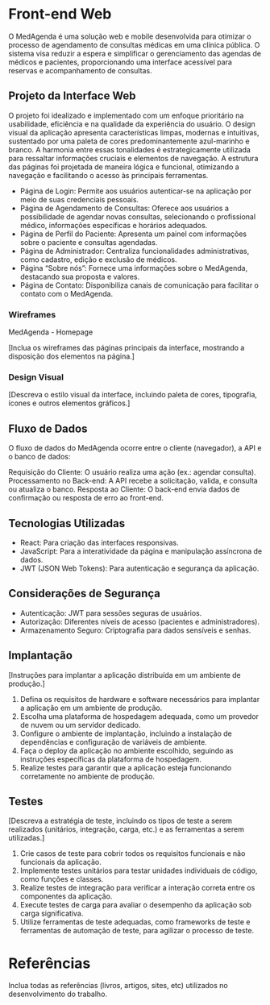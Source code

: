 # Front-end Web

O MedAgenda é uma solução web e mobile desenvolvida para otimizar o processo de agendamento de consultas médicas em uma clínica pública. O sistema visa reduzir a espera e simplificar o gerenciamento das agendas de médicos e pacientes, proporcionando uma interface acessível para reservas e acompanhamento de consultas.

## Projeto da Interface Web

O projeto foi idealizado e implementado com um enfoque prioritário na usabilidade, eficiência e na qualidade da experiência do usuário. O design visual da aplicação apresenta características limpas, modernas e intuitivas, sustentado por uma paleta de cores predominantemente azul-marinho e branco. A harmonia entre essas tonalidades é estrategicamente utilizada para ressaltar informações cruciais e elementos de navegação. A estrutura das páginas foi projetada de maneira lógica e funcional, otimizando a navegação e facilitando o acesso às principais ferramentas.

- Página de Login: Permite aos usuários autenticar-se na aplicação por meio de suas credenciais pessoais.
- Página de Agendamento de Consultas: Oferece aos usuários a possibilidade de agendar novas consultas, selecionando o profissional médico, informações específicas e horários adequados.
- Página de Perfil do Paciente: Apresenta um painel com informações sobre o paciente e consultas agendadas.
- Página de Administrador: Centraliza funcionalidades administrativas, como cadastro, edição e exclusão de médicos.
- Página “Sobre nós”: Fornece uma informações sobre o MedAgenda, destacando sua proposta e valores.
- Página de Contato: Disponibiliza canais de comunicação para facilitar o contato com o MedAgenda.

### Wireframes

MedAgenda - Homepage


[Inclua os wireframes das páginas principais da interface, mostrando a disposição dos elementos na página.]

### Design Visual

[Descreva o estilo visual da interface, incluindo paleta de cores, tipografia, ícones e outros elementos gráficos.]

## Fluxo de Dados

O fluxo de dados do MedAgenda ocorre entre o cliente (navegador), a API e o banco de dados:

Requisição do Cliente: O usuário realiza uma ação (ex.: agendar consulta).
Processamento no Back-end: A API recebe a solicitação, valida, e consulta ou atualiza o banco.
Resposta ao Cliente: O back-end envia dados de confirmação ou resposta de erro ao front-end.

## Tecnologias Utilizadas

- React: Para criação das interfaces responsivas.
- JavaScript: Para a interatividade da página e manipulação assíncrona de dados.
- JWT (JSON Web Tokens): Para autenticação e segurança da aplicação.

## Considerações de Segurança

- Autenticação: JWT para sessões seguras de usuários.
- Autorização: Diferentes níveis de acesso (pacientes e administradores).
- Armazenamento Seguro: Criptografia para dados sensíveis e senhas.

## Implantação

[Instruções para implantar a aplicação distribuída em um ambiente de produção.]

1. Defina os requisitos de hardware e software necessários para implantar a aplicação em um ambiente de produção.
2. Escolha uma plataforma de hospedagem adequada, como um provedor de nuvem ou um servidor dedicado.
3. Configure o ambiente de implantação, incluindo a instalação de dependências e configuração de variáveis de ambiente.
4. Faça o deploy da aplicação no ambiente escolhido, seguindo as instruções específicas da plataforma de hospedagem.
5. Realize testes para garantir que a aplicação esteja funcionando corretamente no ambiente de produção.

## Testes

[Descreva a estratégia de teste, incluindo os tipos de teste a serem realizados (unitários, integração, carga, etc.) e as ferramentas a serem utilizadas.]

1. Crie casos de teste para cobrir todos os requisitos funcionais e não funcionais da aplicação.
2. Implemente testes unitários para testar unidades individuais de código, como funções e classes.
3. Realize testes de integração para verificar a interação correta entre os componentes da aplicação.
4. Execute testes de carga para avaliar o desempenho da aplicação sob carga significativa.
5. Utilize ferramentas de teste adequadas, como frameworks de teste e ferramentas de automação de teste, para agilizar o processo de teste.

# Referências

Inclua todas as referências (livros, artigos, sites, etc) utilizados no desenvolvimento do trabalho.

